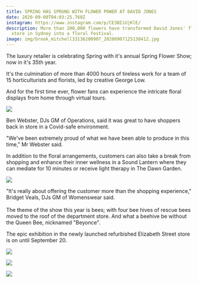 ```yaml
---
title: SPRING HAS SPRUNG WITH FLOWER POWER AT DAVID JONES
date: 2020-09-08T04:03:25.768Z
instagram: https://www.instagram.com/p/CE3BIiUjKlE/
description: More than 200,000 flowers have transformed David Jones' flagship
  store in Sydney into a floral festival.
image: img/brook_mitchell33136200907_20200907125130412.jpg
---
```

The luxury retailer is celebrating Spring with it's annual Spring Flower Show; now in it's 35th year.

It's the culmination of more than 4000 hours of tireless work for a team of 15 horticulturists and florists, led by creative George Low.

And for the first time ever, flower fans can experience the intricate floral displays from home through virtual tours.

![](img/brook_mitchell33182200907_20200907125130413.jpg)

Ben Webster, DJs GM of Operations, said it was great to have shoppers back in store in a Covid-safe environment.

"We've been extremely proud of what we have been able to produce in this time," Mr Webster said.

In addition to the floral arrangements, customers can also take a break from shopping and enhance their inner wellness in a Sound Lantern where they can mediate for 10 minutes or receive light therapy in The Dawn Garden.

![](img/brook_mitchell33382200907_2020090710812495.jpg)

"It's really about offering the customer more than the shopping experience," Bridget Veals, DJs GM of Womenswear said.\
\
The theme of the show this year is bees; with four bee hives of rescue bees moved to the roof of the department store. And what a beehive be without the Queen Bee, nicknamed "Beyonce".

The epic exhibition in the newly launched refurbished Elizabeth Street store is on until September 20.

![](img/brook_mitchell33206200907_20200907125130413.jpg)

![](img/brook_mitchell33414200907_2020090710812496.jpg)

![](img/ss20-new-dawn-installation_045.jpg)